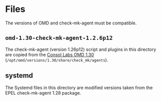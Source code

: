 # Files

The versions of OMD and check-mk-agent must be compatible.

## `omd-1.30-check-mk-agent-1.2.6p12`

The check-mk-agent (version 1.26p12) script and plugins in this directory are copied from the [Consol Labs OMD 1.30](https://labs.consol.de/nagios/omd-repository/index.html) (`/opt/omd/versions/1.30/share/check_mk/agents`).

## systemd

The Systemd files in this directory are modified versions taken from the EPEL check-mk-agent 1.28 package.
